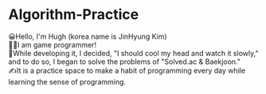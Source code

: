 # Algorithm-Practice
😀Hello, I'm Hugh (korea name is JinHyung Kim)  
👨‍💻I am game programmer!  
📅While developing it, I decided, "I should cool my head and watch it slowly," and to do so, I began to solve the problems of "Solved.ac & Baekjoon."  
✍It is a practice space to make a habit of programming every day while learning the sense of programming.  
